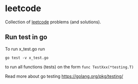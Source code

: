 # leetcode
Collection of [leetcode](https://leetcode.com/) problems (and solutions).

## Run test in go
To run x_test.go run
```shell script
go test -v x_test.go
```
to run all functions (tests) on the form `func TestXxx(*testing.T)`

Read more about go testing https://golang.org/pkg/testing/
